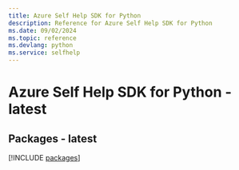 ```yaml
---
title: Azure Self Help SDK for Python
description: Reference for Azure Self Help SDK for Python
ms.date: 09/02/2024
ms.topic: reference
ms.devlang: python
ms.service: selfhelp
---
```

# Azure Self Help SDK for Python - latest
## Packages - latest
[!INCLUDE [packages](self-help-index.md)]